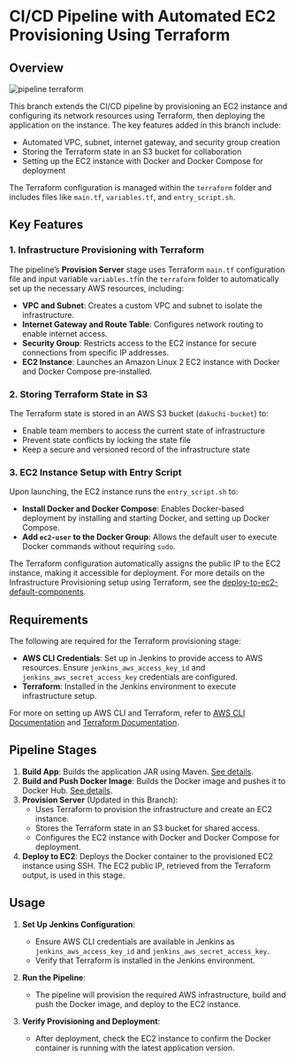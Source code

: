 # CI/CD Pipeline with Automated EC2 Provisioning Using Terraform

## Overview

![pipeline terraform](https://github.com/user-attachments/assets/eebdd900-033c-4972-a4c6-a43536b94e94)

This branch extends the CI/CD pipeline by provisioning an EC2 instance and configuring its network resources using Terraform, then deploying the application on the instance. The key features added in this branch include:
- Automated VPC, subnet, internet gateway, and security group creation
- Storing the Terraform state in an S3 bucket for collaboration
- Setting up the EC2 instance with Docker and Docker Compose for deployment

The Terraform configuration is managed within the `terraform` folder and includes files like `main.tf`, `variables.tf`, and `entry_script.sh`.

## Key Features

### 1. Infrastructure Provisioning with Terraform
The pipeline’s **Provision Server** stage uses Terraform `main.tf` configuration file and input variable `variables.tf`in the `terraform` folder to automatically set up the necessary AWS resources, including:
- **VPC and Subnet**: Creates a custom VPC and subnet to isolate the infrastructure.
- **Internet Gateway and Route Table**: Configures network routing to enable internet access.
- **Security Group**: Restricts access to the EC2 instance for secure connections from specific IP addresses.
- **EC2 Instance**: Launches an Amazon Linux 2 EC2 instance with Docker and Docker Compose pre-installed.

### 2. Storing Terraform State in S3

The Terraform state is stored in an AWS S3 bucket (`dakuchi-bucket`) to:
- Enable team members to access the current state of infrastructure
- Prevent state conflicts by locking the state file
- Keep a secure and versioned record of the infrastructure state

### 3. EC2 Instance Setup with Entry Script

Upon launching, the EC2 instance runs the `entry_script.sh` to:
- **Install Docker and Docker Compose**: Enables Docker-based deployment by installing and starting Docker, and setting up Docker Compose.
- **Add `ec2-user` to the Docker Group**: Allows the default user to execute Docker commands without requiring `sudo`.

The Terraform configuration automatically assigns the public IP to the EC2 instance, making it accessible for deployment. For more details on the Infrastructure Provisioning setup using Terraform, see the [deploy-to-ec2-default-components](https://github.com/Dakuchi/terraform-project/tree/feature/deploy-to-ec2-default-components).

## Requirements

The following are required for the Terraform provisioning stage:
- **AWS CLI Credentials**: Set up in Jenkins to provide access to AWS resources. Ensure `jenkins_aws_access_key_id` and `jenkins_aws_secret_access_key` credentials are configured.
- **Terraform**: Installed in the Jenkins environment to execute infrastructure setup.

For more on setting up AWS CLI and Terraform, refer to [AWS CLI Documentation](https://aws.amazon.com/cli/) and [Terraform Documentation](https://developer.hashicorp.com/terraform/docs).

## Pipeline Stages

1. **Build App**: Builds the application JAR using Maven. [See details](https://github.com/Dakuchi/java-maven-app/tree/jenkins-pipeline).
2. **Build and Push Docker Image**: Builds the Docker image and pushes it to Docker Hub. [See details](https://github.com/Dakuchi/java-maven-app/tree/jenkins-pipeline).
3. **Provision Server** (Updated in this Branch):
   - Uses Terraform to provision the infrastructure and create an EC2 instance.
   - Stores the Terraform state in an S3 bucket for shared access.
   - Configures the EC2 instance with Docker and Docker Compose for deployment.
4. **Deploy to EC2**: Deploys the Docker container to the provisioned EC2 instance using SSH. The EC2 public IP, retrieved from the Terraform output, is used in this stage. 

## Usage

1. **Set Up Jenkins Configuration**:
   - Ensure AWS CLI credentials are available in Jenkins as `jenkins_aws_access_key_id` and `jenkins_aws_secret_access_key`.
   - Verify that Terraform is installed in the Jenkins environment.

2. **Run the Pipeline**:
   - The pipeline will provision the required AWS infrastructure, build and push the Docker image, and deploy to the EC2 instance.

3. **Verify Provisioning and Deployment**:
   - After deployment, check the EC2 instance to confirm the Docker container is running with the latest application version.

